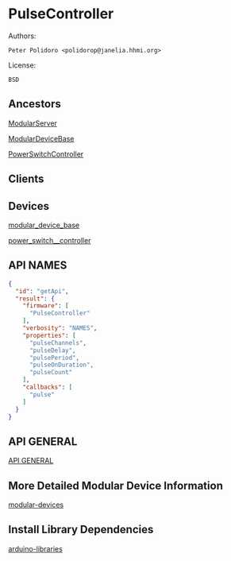 # PulseController

Authors:

    Peter Polidoro <polidorop@janelia.hhmi.org>

License:

    BSD

## Ancestors

[ModularServer](https://github.com/janelia-arduino/ModularServer)

[ModularDeviceBase](https://github.com/janelia-arduino/ModularDeviceBase)

[PowerSwitchController](https://github.com/janelia-arduino/PowerSwitchController)

## Clients

## Devices

[modular_device_base](https://github.com/janelia-modular-devices/modular_device_base.git)

[power_switch__controller](https://github.com/janelia-modular-devices/power_switch_controller.git)

## API NAMES

```json
{
  "id": "getApi",
  "result": {
    "firmware": [
      "PulseController"
    ],
    "verbosity": "NAMES",
    "properties": [
      "pulseChannels",
      "pulseDelay",
      "pulsePeriod",
      "pulseOnDuration",
      "pulseCount"
    ],
    "callbacks": [
      "pulse"
    ]
  }
}
```

## API GENERAL

[API GENERAL](./api/)

## More Detailed Modular Device Information

[modular-devices](https://github.com/janelia-modular-devices/modular-devices)

## Install Library Dependencies

[arduino-libraries](https://github.com/janelia-arduino/arduino-libraries)
